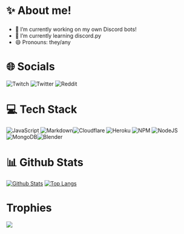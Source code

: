# ✨ About me!
### 

- 🔭 I’m currently working on my own Discord bots!
- 🌱 I’m currently learning discord.py
- 😄 Pronouns: they/any

# 🌐 Socials
![Twitch](https://img.shields.io/twitch/status/deputy_gingey?style=social)
![Twitter](https://img.shields.io/twitter/url?style=social&url=https%3A%2F%2Ftwitter.com%2Fdeputy_gingey)
![Reddit](https://img.shields.io/reddit/user-karma/combined/gingrrbabez?style=social)

# 💻 Tech Stack
![JavaScript](https://img.shields.io/badge/javascript-%23323330.svg?style=flat-square&logo=javascript&logoColor=%23F7DF1E) ![Markdown](https://img.shields.io/badge/markdown-%23000000.svg?style=flat-square&logo=markdown&logoColor=white)![Cloudflare](https://img.shields.io/badge/Cloudflare-F38020?style=flat-square&logo=Cloudflare&logoColor=white) ![Heroku](https://img.shields.io/badge/heroku-%23430098.svg?style=flat-square&logo=heroku&logoColor=white) ![NPM](https://img.shields.io/badge/NPM-%23000000.svg?style=flat-square&logo=npm&logoColor=white) ![NodeJS](https://img.shields.io/badge/node.js-6DA55F?style=flat-square&logo=node.js&logoColor=white) ![MongoDB](https://img.shields.io/badge/MongoDB-%234ea94b.svg?style=flat-square&logo=mongodb&logoColor=white)![Blender](https://img.shields.io/badge/blender-%23F5792A.svg?style=flat-square&logo=blender&logoColor=white) 

# 📊 Github Stats
[![Github Stats](https://github-readme-stats.vercel.app/api?username=gingrrbabez)](https://github.com/gingrrbabez/github-readme-stats)
[![Top Langs](https://github-readme-stats.vercel.app/api/top-langs/?username=gingrrbabez)](https://github.com/gingrrbabez/github-readme-stats)

# Trophies
![](https://github-profile-trophy.vercel.app/?username=gingrrbabez&theme=discord&no-frame=false&no-bg=true&margin-w=4)

